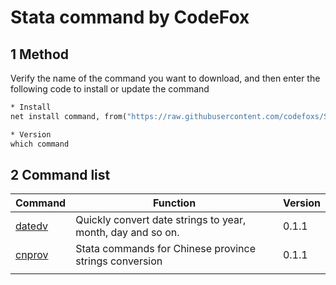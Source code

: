 # Stata command by CodeFox

## 1 Method

Verify the name of the command you want to download, and then enter the following code to install or update the command

```stata
* Install
net install command, from("https://raw.githubusercontent.com/codefoxs/Stata-personal/main/command/") replace

* Version
which command
```

## 2 Command list

| Command                                                      | Function                                                    | Version |
| ------------------------------------------------------------ | ----------------------------------------------------------- | ------- |
| [datedv](https://github.com/codefoxs/Stata-personal/tree/main/datedv) | Quickly convert date strings to year, month, day and so on. | 0.1.1   |
| [cnprov](https://github.com/codefoxs/Stata-personal/tree/main/cnprov) | Stata commands for Chinese province strings conversion      | 0.1.1   |
|                                                              |                                                             |         |

